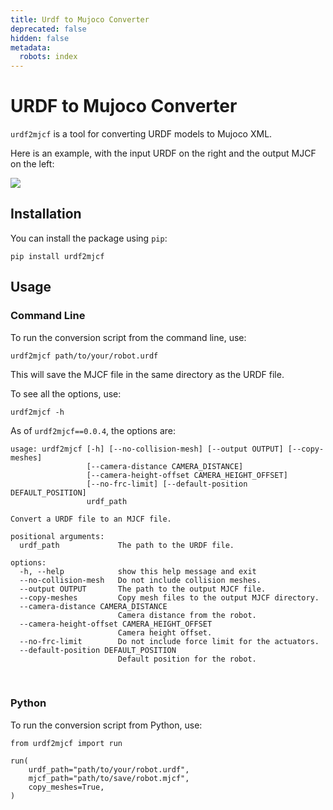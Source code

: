 ```yaml
---
title: Urdf to Mujoco Converter
deprecated: false
hidden: false
metadata:
  robots: index
---
```

# URDF to Mujoco Converter

`urdf2mjcf` is a tool for converting URDF models to Mujoco XML.

Here is an example, with the input URDF on the right and the output MJCF on the left:

<Image align="center" src="https://files.readme.io/88353b2712e56119be059d02b21b61ef0f220713053b23eeab57770691a287d2-Screenshot_2025-01-29_at_15.29.15.png" />

## Installation

You can install the package using `pip`:

```
pip install urdf2mjcf
```

## Usage

### Command Line

To run the conversion script from the command line, use:

```
urdf2mjcf path/to/your/robot.urdf
```

This will save the MJCF file in the same directory as the URDF file.

To see all the options, use:

```
urdf2mjcf -h
```

As of `urdf2mjcf==0.0.4`, the options are:

```
usage: urdf2mjcf [-h] [--no-collision-mesh] [--output OUTPUT] [--copy-meshes]
                 [--camera-distance CAMERA_DISTANCE]
                 [--camera-height-offset CAMERA_HEIGHT_OFFSET]
                 [--no-frc-limit] [--default-position DEFAULT_POSITION]
                 urdf_path

Convert a URDF file to an MJCF file.

positional arguments:
  urdf_path             The path to the URDF file.

options:
  -h, --help            show this help message and exit
  --no-collision-mesh   Do not include collision meshes.
  --output OUTPUT       The path to the output MJCF file.
  --copy-meshes         Copy mesh files to the output MJCF directory.
  --camera-distance CAMERA_DISTANCE
                        Camera distance from the robot.
  --camera-height-offset CAMERA_HEIGHT_OFFSET
                        Camera height offset.
  --no-frc-limit        Do not include force limit for the actuators.
  --default-position DEFAULT_POSITION
                        Default position for the robot.
```

<br />

### Python

To run the conversion script from Python, use:

```
from urdf2mjcf import run

run(
    urdf_path="path/to/your/robot.urdf",
    mjcf_path="path/to/save/robot.mjcf",
    copy_meshes=True,
)
```